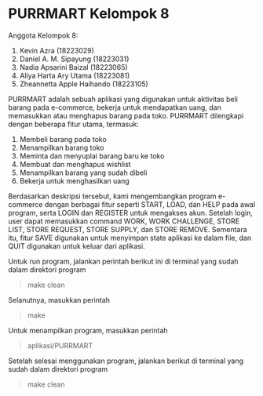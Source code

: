 # PURRMART Kelompok 8
Anggota Kelompok 8:
1. Kevin Azra (18223029)
2. Daniel A. M. Sipayung (18223031)
3. Nadia Apsarini Baizal (18223065)
4. Aliya Harta Ary Utama (18223081)
5. Zheannetta Apple Haihando (18223105)
   
PURRMART adalah sebuah aplikasi yang digunakan untuk aktivitas beli barang pada e-commerce, bekerja untuk mendapatkan uang, dan memasukkan atau menghapus barang pada toko. PURRMART dilengkapi dengan beberapa fitur utama, termasuk:
1. Membeli barang pada toko
2. Menampilkan barang toko
3. Meminta dan menyuplai barang baru ke toko
4. Membuat dan menghapus wishlist
5. Menampilkan barang yang sudah dibeli
6. Bekerja untuk menghasilkan uang

Berdasarkan deskripsi tersebut, kami mengembangkan program e-commerce dengan berbagai fitur seperti START, LOAD, dan HELP pada awal program, serta LOGIN dan REGISTER untuk mengakses akun. Setelah login, user dapat memasukkan command WORK, WORK CHALLENGE, STORE LIST, STORE REQUEST, STORE SUPPLY, dan STORE REMOVE. Sementara itu, fitur SAVE digunakan untuk menyimpan state aplikasi ke dalam file, dan QUIT digunakan untuk keluar dari aplikasi.

Untuk run program, jalankan perintah berikut ini di terminal yang sudah dalam direktori program
> make clean

Selanutnya, masukkan perintah 
> make

Untuk menampilkan program, masukkan perintah
> aplikasi/PURRMART

Setelah selesai menggunakan program, jalankan berikut di terminal yang sudah dalam direktori program
> make clean
